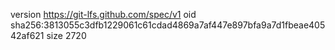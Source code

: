 version https://git-lfs.github.com/spec/v1
oid sha256:3813055c3dfb1229061c61cdad4869a7af447e897bfa9a7d1fbeae40542af621
size 2720
